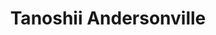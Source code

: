 ---
layout: place
title: "Tanoshii Andersonville"
permalink: /illinois/chicago/tanoshii-andersonville.html
stateAbbr: IL
stateName: Illinois
cityName: Chicago
seo:
  name: "Tanoshii Andersonville"
  type: Restaurant
  links: null
description: "Looking for sushi in Chicago, Illinois? Check out Tanoshii Andersonville for a delightful Japanese dining experience. Enjoy a variety of sushi and other dish..."
place_id: ChIJ5_FPg4_RD4gRYqCP-6QJtMQ
photos:
  - name: >-
      places/ChIJ5_FPg4_RD4gRYqCP-6QJtMQ/photos/AeeoHcJRMb0lNKUZSrdKMJbGWuDe_PwgNL2a8AjggJieMGR7CWx5k9VcLijZUZ9H61y0mUj43hQeSsyvU8jz1sAR9BSoE7IcEe4hekRQRu3wernFf5O6LD5Wagvx_ngrta2Rxr0eTssHSNkfGaOkzHJCRbT5mDChxnXJjNuUEupbOyqu5QSuXnjmWH-vg-WdqHSGTmw3XDjNWr9XsiwXgRacmCzc-B8VEzMjObNa_wnG8Hh1b6xfwnPemfXUGf8G3exPpq7OqLT8F-sZdB0hQR3rieW07WNO-3AXfeozPFA6-2Edf9lyoV2J9AwjIXm9fGgdYW1Pd7pLo87PELCdISn9KkOyEY-EbxEflvE25IoqXBaFb2FMsMCCcFUP_GQRzL0PoLvxXQwBYWgyJsj71D9EtUCbupSdeHvyx4VEogg5T66_nBw
    widthPx: 4032
    heightPx: 3024
    authorAttributions:
      - displayName: Bill Wang
        uri: https://maps.google.com/maps/contrib/116622516592328866369
        photoUri: >-
          https://lh3.googleusercontent.com/a-/ALV-UjW8XcwXsMBR5iNpQMqQE0OGii4b3FxOCAqrLDu6-L_A7WOK9N4_=s100-p-k-no-mo
    flagContentUri: >-
      https://www.google.com/local/imagery/report/?cb_client=maps_api_places.places_api&image_key=!1e10!2sCIHM0ogKEICAgIDzppGM2wE&hl=en-US
    googleMapsUri: >-
      https://www.google.com/maps/place//data=!3m4!1e2!3m2!1sCIHM0ogKEICAgIDzppGM2wE!2e10!4m2!3m1!1s0x880fd18f834ff1e7:0xc4b409a4fb8fa062
  - name: >-
      places/ChIJ5_FPg4_RD4gRYqCP-6QJtMQ/photos/AeeoHcLRkPRITDJBmxP5Ip19NMxV8C1FG-F1zWfrf2o8nOvwiSExJYzs7_9nrN6efJDxIzDU5Qe7k3SIpczZV4Zf8DhN0cAFw8JqAeFyzGQScEAzp-ZDruZmJW-GZOYiLVhWdIMRJSAecyQYujz0G2Wmt4q4InBWiut13cWsCyug_Bagu_I612u1UvcqEkuLd3x8mw4rSAqlCcdO5LBrH7npYuURgm5xpDd9Rmf7mytCY7qtIOn0zgLugZ_k2ZegPwKBhg-fH9B-xoXZEJ7qzZ-whJ0TR-F-3xxH--J6u4RgeLTYrg
    widthPx: 2880
    heightPx: 2304
    authorAttributions:
      - displayName: Tanoshii Andersonville
        uri: https://maps.google.com/maps/contrib/113419520183025829374
        photoUri: >-
          https://lh3.googleusercontent.com/a-/ALV-UjVHaXjP09zzrIoFtZvG5RmLG2Z_HtvlgKMkVHTUZ_rPuv4B0HU=s100-p-k-no-mo
    flagContentUri: >-
      https://www.google.com/local/imagery/report/?cb_client=maps_api_places.places_api&image_key=!1e10!2sAF1QipOpakZG1mo1ZzYuqy85Sehmx30vQsjWpp_zMo3d&hl=en-US
    googleMapsUri: >-
      https://www.google.com/maps/place//data=!3m4!1e2!3m2!1sAF1QipOpakZG1mo1ZzYuqy85Sehmx30vQsjWpp_zMo3d!2e10!4m2!3m1!1s0x880fd18f834ff1e7:0xc4b409a4fb8fa062
  - name: >-
      places/ChIJ5_FPg4_RD4gRYqCP-6QJtMQ/photos/AeeoHcKfh1iRE6Ug3qaxhCSj-dIOycTGxn6tP9mHLPOjr6qzSeWxFQiYZZh9rKemPS2tooSTT0o0WSwIyNEojEYT-mAto8gBZOaf9WY-WrAHd7h4Vob04dSZ3KYL-_J5JBSIrmQ6iIZvs-G8FwJoTErysnJN10HAuGHi_WUECZ4C_gOLfWDHnmZ0tzE1FsYRogITMb5xYew3MMjTRRnf8-HENbQlT4NRyBsEMptzYK6NMUWish3F91Y0D1QRVFLjSsv4vNJVCguUDlIaAtifM67_U_M8DnLz-H3r-XSYhy7fJJwQfg
    widthPx: 1102
    heightPx: 734
    authorAttributions:
      - displayName: Tanoshii Andersonville
        uri: https://maps.google.com/maps/contrib/113419520183025829374
        photoUri: >-
          https://lh3.googleusercontent.com/a-/ALV-UjVHaXjP09zzrIoFtZvG5RmLG2Z_HtvlgKMkVHTUZ_rPuv4B0HU=s100-p-k-no-mo
    flagContentUri: >-
      https://www.google.com/local/imagery/report/?cb_client=maps_api_places.places_api&image_key=!1e10!2sAF1QipOQ0PT0yG1sWfjjjPCrncmiWU-nH2UJdV4q6SR3&hl=en-US
    googleMapsUri: >-
      https://www.google.com/maps/place//data=!3m4!1e2!3m2!1sAF1QipOQ0PT0yG1sWfjjjPCrncmiWU-nH2UJdV4q6SR3!2e10!4m2!3m1!1s0x880fd18f834ff1e7:0xc4b409a4fb8fa062
  - name: >-
      places/ChIJ5_FPg4_RD4gRYqCP-6QJtMQ/photos/AeeoHcIuAaLtxqXSC4G84CPFpnwnmDIdxZo781oTi5BfBz25-04jEKIMHfQ1DuK5KYH7kEEczfq5pulDPaPPYC4EL4X8KgSafeHMWQ3CXftUgOA1Bzc8tco3D2pNHk0GeVopDjO6sFbpbSGaBgp4m6_LME8INsieG12DNnW6TOefXmvoSy-vB5QBV059m412npO2sOQuGt0eWHb0wM2VlG7DXbP7iaG6UIS37T5QcIrA1oCxmNyHxdo1I-QJYh7K7mk5Aoph3YUbd-CguLqftsCYGflHBT-9oHONSDDXF8jjEy2rEQ
    widthPx: 2880
    heightPx: 2304
    authorAttributions:
      - displayName: Tanoshii Andersonville
        uri: https://maps.google.com/maps/contrib/113419520183025829374
        photoUri: >-
          https://lh3.googleusercontent.com/a-/ALV-UjVHaXjP09zzrIoFtZvG5RmLG2Z_HtvlgKMkVHTUZ_rPuv4B0HU=s100-p-k-no-mo
    flagContentUri: >-
      https://www.google.com/local/imagery/report/?cb_client=maps_api_places.places_api&image_key=!1e10!2sAF1QipPuoBgtjzGd0or5HaOHFNQgNIOqXtGvCGvLVGzi&hl=en-US
    googleMapsUri: >-
      https://www.google.com/maps/place//data=!3m4!1e2!3m2!1sAF1QipPuoBgtjzGd0or5HaOHFNQgNIOqXtGvCGvLVGzi!2e10!4m2!3m1!1s0x880fd18f834ff1e7:0xc4b409a4fb8fa062
  - name: >-
      places/ChIJ5_FPg4_RD4gRYqCP-6QJtMQ/photos/AeeoHcKEcAAS5_Fm7PGFbOaZD4C9FXes0t3D4eb5u_mfWUDumBgMGPuP3tKA1IkBWDElyNNj9lQfZ4OnTz-6DXptR_MXy06Z1ROj8nNyGjwC5qmSmxYNoHm8BsEQlLap0RMxNtNBl8mnyft-tZtT4S-ik26szBo9c8hA25usldlHFEPPfAnBByeC-2yYJjdM2uG7FMXD5xoGEFfsh9RHapDNAZ057-ZjZ0PiNgoacShAcQJXp_BCzFkU3Et2rUnUX3sj5I4qO7egyZfuZljpR85yY4f7N5tq5c42K8WE3TeDNg_bDJlages4sYJmaamqXmmkpYftNRXS24NpwS9_5VRxJjiUJWyoke47s-EF200K7Ov_NUYxGUw4DrbHMNgP6Bzf8VYrr_QFCVTNOR1lQvFIni1sBrpLwDKcgfQ57jY42uckJb-2
    widthPx: 3600
    heightPx: 4800
    authorAttributions:
      - displayName: Bill Wang
        uri: https://maps.google.com/maps/contrib/116622516592328866369
        photoUri: >-
          https://lh3.googleusercontent.com/a-/ALV-UjW8XcwXsMBR5iNpQMqQE0OGii4b3FxOCAqrLDu6-L_A7WOK9N4_=s100-p-k-no-mo
    flagContentUri: >-
      https://www.google.com/local/imagery/report/?cb_client=maps_api_places.places_api&image_key=!1e10!2sCIHM0ogKEICAgIDzppGMuwE&hl=en-US
    googleMapsUri: >-
      https://www.google.com/maps/place//data=!3m4!1e2!3m2!1sCIHM0ogKEICAgIDzppGMuwE!2e10!4m2!3m1!1s0x880fd18f834ff1e7:0xc4b409a4fb8fa062
  - name: >-
      places/ChIJ5_FPg4_RD4gRYqCP-6QJtMQ/photos/AeeoHcLy5WRiB-pZib5Tn-C2Me8z7KWxi5pczFslcd_RQFviPjae7tQub7jdSewygMAcJLyU-FhgdpB4myI8mDdahz9bCVaaxqtPZFCmlowOWUAmE8nXnMGxLMyDmmvJFMZvcDXn8AsDU0VmZSFzrrCBpmC6A1EHf4wxejCIiulx5RholdF9wimePbtsgG8fm_zw_d33z4whWI64Z7MPNHhVqlb7Z0VwEkVV2C_NYo-lTXRKJX0q3hG7eVD32udhkYV7FUxhwG67sD1GYKeWJuRlKNM8ZMDqjqEIVTjI-r7_reDWQw
    widthPx: 2268
    heightPx: 2804
    authorAttributions:
      - displayName: Tanoshii Andersonville
        uri: https://maps.google.com/maps/contrib/113419520183025829374
        photoUri: >-
          https://lh3.googleusercontent.com/a-/ALV-UjVHaXjP09zzrIoFtZvG5RmLG2Z_HtvlgKMkVHTUZ_rPuv4B0HU=s100-p-k-no-mo
    flagContentUri: >-
      https://www.google.com/local/imagery/report/?cb_client=maps_api_places.places_api&image_key=!1e10!2sAF1QipNrk-qfUIdHiXM0iGa3j5t5oI3bLfh9BWvcCknW&hl=en-US
    googleMapsUri: >-
      https://www.google.com/maps/place//data=!3m4!1e2!3m2!1sAF1QipNrk-qfUIdHiXM0iGa3j5t5oI3bLfh9BWvcCknW!2e10!4m2!3m1!1s0x880fd18f834ff1e7:0xc4b409a4fb8fa062
  - name: >-
      places/ChIJ5_FPg4_RD4gRYqCP-6QJtMQ/photos/AeeoHcKxEZDJ8w_EV-3VWoS_F0XmkpKZewMxU70I-0ApKFPxc8EHdAaH9lGLmSc6ev4lGMTBXCSn_JIQESgaCLOQj7R0pkkQ_0oZiDbMjQJHwYsvvBH9pxtiPGduIafCW1PTRienbRxYMfKPI4uGFxfjcvUgLlILep7goSxu_PsbKsVWytOwdz9YHUWIz8pl-8ebmZQDehKowGCWHy_e_1Gi3SWEZkmOwxwOqL2TVGjUQWm1HYSN-AV25NmkuOVs3QJMb9AIt8APBMTb7MwTM56XJzm5TS1iJZV1nvw7Ifd69m3CiXbTj0hNdQE8x9BadMxY6Frru5LKImMYC7NYQdG3hmxBizboFx6oU0nIkFPSOqap_0FbnuQynfMDzjUA2KNDQfrdtbdONzsbcc3BuVWgiCq2ashja7_EW7pc24La0lQ
    widthPx: 3024
    heightPx: 4032
    authorAttributions:
      - displayName: Keith Shay
        uri: https://maps.google.com/maps/contrib/109508760265339634803
        photoUri: >-
          https://lh3.googleusercontent.com/a-/ALV-UjWXfwFUR3zk_FOq2ahQtT5oNxxuqv0ALygDQ2IBJMFVHFqgZFA=s100-p-k-no-mo
    flagContentUri: >-
      https://www.google.com/local/imagery/report/?cb_client=maps_api_places.places_api&image_key=!1e10!2sCIHM0ogKEICAgICsiueiJw&hl=en-US
    googleMapsUri: >-
      https://www.google.com/maps/place//data=!3m4!1e2!3m2!1sCIHM0ogKEICAgICsiueiJw!2e10!4m2!3m1!1s0x880fd18f834ff1e7:0xc4b409a4fb8fa062
  - name: >-
      places/ChIJ5_FPg4_RD4gRYqCP-6QJtMQ/photos/AeeoHcL8HmPMqIY6RfAXg9y70qECgyXjOJN5UHAKBLgBKY0at61Z08_eLPKYS2eiNeMZV5DAofE4J_Bk5AKLwUJHo6qtm6gm81qh_TGG5O3cXnhr6Yyb4Rj173GM5vng13KuMonyZn4iH_Ttcvc6Ga7yZoZfvRMYXiqk-7zM4rEz9I4XfL5dS2BmbqtsiN_T7xGWZUmW7rJvenTTWD_EVTC8DKOWJgIieKLor2BTSXKmS99mPEZgq2kpqHPuH3mhSQfDUtWYp351HqEzye4teX8nGUvfAC-JzyibOqMSKDMoaE1X78DhOiL1EQtCD6j5deSBS_izzhXiOHFaBJtgkDDnAVAM8IajmFrtZdzwFU1pXOxRGEAVFiO9q29cgfLjAEhHNlP-hjIZeZSWPdsaOC5IuH32BW8uCfeMhJvRFvDtLgQIug
    widthPx: 3024
    heightPx: 4032
    authorAttributions:
      - displayName: Mika Evans
        uri: https://maps.google.com/maps/contrib/108138179115136941104
        photoUri: >-
          https://lh3.googleusercontent.com/a/ACg8ocJ_slX_zpno7QuyItZLrp4i4DOW7qc2XgWHyq4-GugakRJMYg=s100-p-k-no-mo
    flagContentUri: >-
      https://www.google.com/local/imagery/report/?cb_client=maps_api_places.places_api&image_key=!1e10!2sCIHM0ogKEICAgIDbtI3lag&hl=en-US
    googleMapsUri: >-
      https://www.google.com/maps/place//data=!3m4!1e2!3m2!1sCIHM0ogKEICAgIDbtI3lag!2e10!4m2!3m1!1s0x880fd18f834ff1e7:0xc4b409a4fb8fa062
  - name: >-
      places/ChIJ5_FPg4_RD4gRYqCP-6QJtMQ/photos/AeeoHcIIaJkLrlFjfdQImtVOlHik-6am_wkdbsG5ECSfWD7BalOn7Qm1p5JMjYX8d7fjOaPlEtd0c0tkQywKXzlwTTjD8LgetPmYdfq8vNqUTf-o_7_9mjxJSNaliXwoufsy2OEIzr_WJ87l2DX7LdWeFZ3Mj-7DXXUlBfdyyhXKdmCwIa4R8EqkSad1yNdsG6gGb-tqoLQo58WTBozCdorVyjR_GbMiEKihjaG61ufM2oTx7UiuRz9JPXniwiUhSC_NEMoJvejnxESS2Xs7PZi2Hu7vkOfGFf_di0EvSsK11qRSZrR96PwhgwJOn6Sb7JzKmPz03T7CPxvJYy5oJqflRi1ypeiJ9Qer7h5yM7flEVOVdlPBoaLE5a577LS_snLhLuroWWKqWpsvklp88EdCROZLAHTg4f8as1-QMZN_q7YNElzT
    widthPx: 4160
    heightPx: 2080
    authorAttributions:
      - displayName: Philip Minefee
        uri: https://maps.google.com/maps/contrib/116453338125756454773
        photoUri: >-
          https://lh3.googleusercontent.com/a-/ALV-UjWypT4VW_vbzn2q1VQmPG1pdxg8U748S3h_VCjSnzZH8U_4en7n=s100-p-k-no-mo
    flagContentUri: >-
      https://www.google.com/local/imagery/report/?cb_client=maps_api_places.places_api&image_key=!1e10!2sCIHM0ogKEICAgID498HP5wE&hl=en-US
    googleMapsUri: >-
      https://www.google.com/maps/place//data=!3m4!1e2!3m2!1sCIHM0ogKEICAgID498HP5wE!2e10!4m2!3m1!1s0x880fd18f834ff1e7:0xc4b409a4fb8fa062
  - name: >-
      places/ChIJ5_FPg4_RD4gRYqCP-6QJtMQ/photos/AeeoHcJdYwbBhN4vKEm_p8y7NIRAd_54qUiWkeFgkUN1ik64hvKdz4OleDu3jva2_HoZQGDj9NNjeB6cDNiwDXe6hq0Aoe4JD5eOKx5Ogm8L_VOVh4t8DZp84D1jfsSeMwyJ1sYSsuvyX7ColB-MDVhSzSnXWTOel6K0iKx97DNEm-z08eCn5nhixhWBmWgxYQNUIoOefmZPc_riPaA1qlViu3tX5EWKxoy3_5PW3xavI4MOY6NZygx_Dxv9TIIEKKQCOb3IR1mx-wA7aSx9J_K3WF35duzeMsbEgoN6JNCd_nNkiA
    widthPx: 3000
    heightPx: 2251
    authorAttributions:
      - displayName: Tanoshii Andersonville
        uri: https://maps.google.com/maps/contrib/113419520183025829374
        photoUri: >-
          https://lh3.googleusercontent.com/a-/ALV-UjVHaXjP09zzrIoFtZvG5RmLG2Z_HtvlgKMkVHTUZ_rPuv4B0HU=s100-p-k-no-mo
    flagContentUri: >-
      https://www.google.com/local/imagery/report/?cb_client=maps_api_places.places_api&image_key=!1e10!2sAF1QipMqPqYR_ROzYgumQS_LcqmnRYRFvm_jlRfGTlLT&hl=en-US
    googleMapsUri: >-
      https://www.google.com/maps/place//data=!3m4!1e2!3m2!1sAF1QipMqPqYR_ROzYgumQS_LcqmnRYRFvm_jlRfGTlLT!2e10!4m2!3m1!1s0x880fd18f834ff1e7:0xc4b409a4fb8fa062
address: 5547 N Clark St, Chicago, IL 60640, USA
street: 5547 N Clark St
city: Chicago
state: IL
zip: '60640'
country: USA
neighborhood: Andersonville
latitude: '41.983094'
longitude: '-87.668431'
accessibility_options:
  wheelchairAccessibleParking: false
  wheelchairAccessibleEntrance: true
  wheelchairAccessibleRestroom: true
  wheelchairAccessibleSeating: true
business_status: OPERATIONAL
name: Tanoshii Andersonville
google_maps_links:
  directionsUri: >-
    https://www.google.com/maps/dir//''/data=!4m7!4m6!1m1!4e2!1m2!1m1!1s0x880fd18f834ff1e7:0xc4b409a4fb8fa062!3e0
  placeUri: https://maps.google.com/?cid=14173964531441573986
  writeAReviewUri: >-
    https://www.google.com/maps/place//data=!4m3!3m2!1s0x880fd18f834ff1e7:0xc4b409a4fb8fa062!12e1
  reviewsUri: >-
    https://www.google.com/maps/place//data=!4m4!3m3!1s0x880fd18f834ff1e7:0xc4b409a4fb8fa062!9m1!1b1
  photosUri: >-
    https://www.google.com/maps/place//data=!4m3!3m2!1s0x880fd18f834ff1e7:0xc4b409a4fb8fa062!10e5
primary_type: Sushi Restaurant
opening_hours:
  regular: null
  current: null
secondary_opening_hours:
  regular:
    weekdayDescriptions: null
    type: null
  current:
    weekdayDescriptions: null
    type: null
phone: null
price_level: null
price_range: null
rating: null
rating_count: 0
website: null
reviews: null
parking_options: null
payment_options: null
allow_dogs: null
curbside_pickup: null
delivery: null
dine_in: null
good_for_children: null
good_for_groups: null
good_for_sports: null
live_music: null
menu_for_children: null
outdoor_seating: null
reservable: null
restroom: null
serves_beer: null
serves_breakfast: null
serves_brunch: null
serves_cocktails: null
serves_coffee: null
serves_dinner: null
serves_dessert: null
serves_lunch: null
serves_vegetarian_food: null
serves_wine: null
takeout: null
summary: null

---